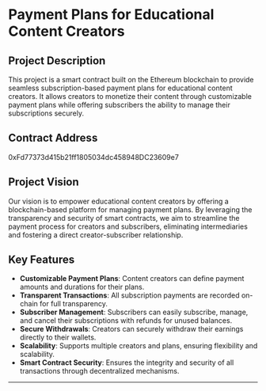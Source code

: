 # Payment Plans for Educational Content Creators

## Project Description
This project is a smart contract built on the Ethereum blockchain to provide seamless subscription-based payment plans for educational content creators. It allows creators to monetize their content through customizable payment plans while offering subscribers the ability to manage their subscriptions securely.

## Contract Address
0xFd77373d415b21ff1805034dc458948DC23609e7

## Project Vision
Our vision is to empower educational content creators by offering a blockchain-based platform for managing payment plans. By leveraging the transparency and security of smart contracts, we aim to streamline the payment process for creators and subscribers, eliminating intermediaries and fostering a direct creator-subscriber relationship.

## Key Features
- **Customizable Payment Plans**: Content creators can define payment amounts and durations for their plans.
- **Transparent Transactions**: All subscription payments are recorded on-chain for full transparency.
- **Subscriber Management**: Subscribers can easily subscribe, manage, and cancel their subscriptions with refunds for unused balances.
- **Secure Withdrawals**: Creators can securely withdraw their earnings directly to their wallets.
- **Scalability**: Supports multiple creators and plans, ensuring flexibility and scalability.
- **Smart Contract Security**: Ensures the integrity and security of all transactions through decentralized mechanisms.

---
